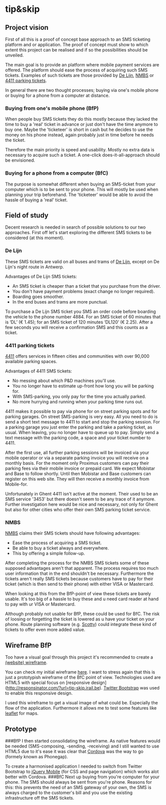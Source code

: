 tip&skip
=========
Project vision
--------------
First of all this is a proof of concept base approach to an SMS ticketing platform and or application.
The proof of concept must show to which extent this project can be realised and if so the possibilities
should be unveiled.

The main goal is to provide an platform where mobile payment services are offered. The platform should 
ease the process of acquiring such SMS tickets. Examples of such tickets are those provided by 
[De Lijn](http://www.delijn.be/en/verkooppunten/sms_ticketing_copy.htm), 
[NMBS](http://www.b-rail.be/nat/N/practical/pointsofsale/mobile/index.php) or 
[4411 parking tickets](http://www.4411.be/en/).

In general there are two thought processes; buying via one's mobile phone or buying for a phone from a 
computer at distance.

### Buying from one's mobile phone (BfP)
When people buy SMS tickets they do this mostly because they lacked the time to buy a 'real' ticket in advance
or just don't have the time anymore to buy one. Maybe the 'ticketeer' is short in cash but he decides to use the 
money on his phone instead, again probably just in time before he needs the ticket.

Therefore the main priority is speed and usability. Mostly no extra data is necessary to acquire such a ticket.
A one-click does-it-all-approach should be envisioned.

### Buying for a phone from a computer (BfC)
The purpose is somewhat different when buying an SMS-ticket from your computer which is to be sent to your phone.
This will mostly be used when planning your trip beforehand. The 'ticketeer' would be able to avoid the hassle of 
buying a 'real' ticket.

Field of study
--------------
Decent research is needed in search of possible solutions to our two approaches. First off let's start exploring the
different SMS tickets to be considered (at this moment).

### De Lijn
These SMS tickets are valid on all buses and trams of [De Lijn](http://www.delijn.be/en/verkooppunten/sms_ticketing_copy.htm), 
except on De Lijn's night route in Antwerp.

Advantages of De Lijn SMS tickets:
* An SMS ticket is cheaper than a ticket that you purchase from the driver.
* You don't have payment problems (exact change no longer required).
* Boarding goes smoother.
* In the end buses and trams are more punctual.

To purchase a De Lijn SMS ticket you SMS an order code before boarding the vehicle to the phone number 4884. 
For an SMS ticket of 60 minutes that is ‘DL’ (€ 1.45); for an SMS ticket of 120 minutes ‘DL120’ (€ 2.25). After a 
few seconds you will receive a confirmation SMS and this counts as a ticket.

### 4411 parking tickets
[4411](http://www.4411.be/en/) offers services in fifteen cities and communities with over 90,000 available parking spaces.

Advantages of 4411 SMS tickets:
* No messing about which P&D machines you'll use.
* You no longer have to estimate up-front how long you will be parking for.
* With SMS-parking, you only pay for the time you actually parked.
* No more hurrying and running when your parking time runs out.

4411 makes it possible to pay via phone for on street parking spots and for parking garages. On street SMS-parking is very easy. 
All you need to do is send a short text message to 4411 to start and stop the parking session. For a parking garage 
you just enter the parking and take a parking ticket, as usual. When leaving, you no longer have to queue up to pay. 
Simply send a text message with the parking code, a space and your ticket number to 4411.

After the first use, all further parking sessions will be invoiced via your mobile operator or via a separate parking 
invoice you will receive on a monthly basis. For the moment only Proximus customers can pay their parking fees via their mobile 
invoice or prepaid card. We expect Mobistar and Base to follow shortly. Until then Mobistar and Base customers can 
register on this web site. They will then receive a monthly invoice from Mobile-for.

Unfortunately in Ghent 4411 isn't active at the moment. Their used to be an SMS service '3453' but there doesn't seem to be any
trace of it anymore. Further investigation here would be nice and necessary, not only for Ghent but also for other cities who
offer their own SMS parking ticket service.

### NMBS
[NMBS](http://www.b-rail.be/nat/N/practical/pointsofsale/mobile/index.php) claims their SMS tickets should have following 
advantages:
* Ease the process of acquiring a SMS ticket.
* Be able to buy a ticket always and everywhere.
* This by offering a simple follow-up.

After completing the process for the NMBS SMS tickets some of these supposed advantages aren't that apparent. The 
process requires too much user information that in the end shouldn't be necessary. Furthermore the tickets aren't 
really SMS tickets because customers have to pay for their ticket (which is then send to their phone) with either 
VISA or Mastercard.

When looking at this from the BfP-point of view these tickets are barely usable. It's too big of a hassle to buy 
these and u need card reader at hand to pay with ur VISA or Mastercard.

Although probably not usable for BfP, these could be used for BfC. The risk of loosing or forgetting the ticket is 
lowered as u have your ticket on your phone. Route planning software (e.g. [Scotty](http://www.scotty.be)) could 
integrate these kind of tickets to offer even more added value.

Wireframe BfP
-------------
Too have a visual goal through this project it's recommended to create a 
[(website) wireframe](http://en.wikipedia.org/wiki/Website_wireframe).

You can check my initial wireframe [here](http://tipskip.irail.be). I want to stress again that this is just a
prototypish wireframe of the BfC point of view. Technologies used are HTML5 with special focus on [responsive design]
(http://responsinator.com/?url=tip-skip.irail.be). [Twitter Bootstrap](http://twitter.github.com/bootstrap/) was used 
to enable this responsive design.

I used this wireframe to get a visual image of what could be. Especially the flow of the application. Furthermore
it allows me to test some features like [leaflet](http://leaflet.cloudmade.com/) for maps.

Prototype
---------
###BfP
I then started consolidating the wireframe. As native features would be needed (SMS-composing, -sending, -receiving)
and I still wanted to use HTML5 due to it's ease it was clear that [Cordova](http://phonegap.com/2012/03/19/phonegap-cordova-and-what%E2%80%99s-in-a-name/)
was the way to go (formely known as Phonegap).

To create a harmonised application I needed to switch from Twitter Bootstrap to [jQuery Mobile](http://jquerymobile.com/) 
(for CSS and page navigation) which works alot better with Cordova.
###BfC
Next up buying from you're computer for your phone. The SMS should always be sent from you're phone. Reasons for this:
this prevents the need of an SMS gateway of your own, the SMS is always charged to the customer's bill and you use the
existing infrastructure off the SMS tickets.


